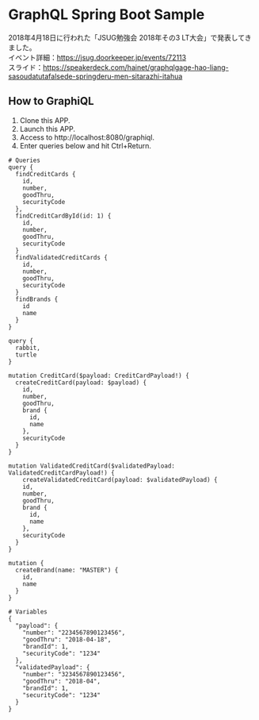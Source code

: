 # GraphQL Spring Boot Sample
2018年4月18日に行われた「JSUG勉強会 2018年その3 LT大会」で発表してきました。  
イベント詳細：https://jsug.doorkeeper.jp/events/72113  
スライド：https://speakerdeck.com/hainet/graphqlgage-hao-liang-sasoudatutafalsede-springderu-men-sitarazhi-itahua

## How to GraphiQL
1. Clone this APP.
1. Launch this APP.
1. Access to http://localhost:8080/graphiql.
1. Enter queries below and hit Ctrl+Return.
```
# Queries
query {
  findCreditCards {
    id,
    number,
    goodThru,
    securityCode
  },
  findCreditCardById(id: 1) {
    id,
    number,
    goodThru,
    securityCode
  }
  findValidatedCreditCards {
    id,
    number,
    goodThru,
    securityCode
  }
  findBrands {
    id
    name
  }
}

query {
  rabbit,
  turtle
}

mutation CreditCard($payload: CreditCardPayload!) {
  createCreditCard(payload: $payload) {
    id,
    number,
    goodThru,
    brand {
      id,
      name
    },
    securityCode
  }
}

mutation ValidatedCreditCard($validatedPayload: ValidatedCreditCardPayload!) {
    createValidatedCreditCard(payload: $validatedPayload) {
    id,
    number,
    goodThru,
    brand {
      id,
      name
    },
    securityCode
  }
}

mutation {
  createBrand(name: "MASTER") {
    id,
    name
  }
}

# Variables
{
  "payload": {
    "number": "2234567890123456",
    "goodThru": "2018-04-18",
    "brandId": 1,
    "securityCode": "1234"
  },
  "validatedPayload": {
    "number": "3234567890123456",
    "goodThru": "2018-04",
    "brandId": 1,
    "securityCode": "1234"
  }
}
```
